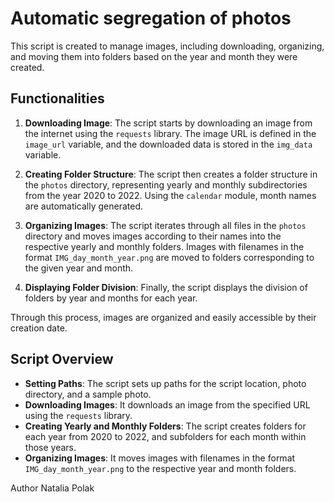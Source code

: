 # Automatic segregation of photos

This script is created to manage images, including downloading, organizing, and moving them into folders based on the year and month they were created.

## Functionalities

1. **Downloading Image**: The script starts by downloading an image from the internet using the `requests` library. The image URL is defined in the `image_url` variable, and the downloaded data is stored in the `img_data` variable.

2. **Creating Folder Structure**: The script then creates a folder structure in the `photos` directory, representing yearly and monthly subdirectories from the year 2020 to 2022. Using the `calendar` module, month names are automatically generated.

3. **Organizing Images**: The script iterates through all files in the `photos` directory and moves images according to their names into the respective yearly and monthly folders. Images with filenames in the format `IMG_day_month_year.png` are moved to folders corresponding to the given year and month.

4. **Displaying Folder Division**: Finally, the script displays the division of folders by year and months for each year.

Through this process, images are organized and easily accessible by their creation date.
## Script Overview
- **Setting Paths**: The script sets up paths for the script location, photo directory, and a sample photo.
- **Downloading Images**: It downloads an image from the specified URL using the `requests` library.
- **Creating Yearly and Monthly Folders**: The script creates folders for each year from 2020 to 2022, and subfolders for each month within those years.
- **Organizing Images**: It moves images with filenames in the format `IMG_day_month_year.png` to the respective year and month folders.

Author Natalia Polak
